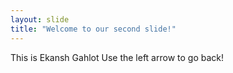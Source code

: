 ```yaml
---
layout: slide
title: "Welcome to our second slide!"
---
```

This is Ekansh Gahlot
Use the left arrow to go back!
